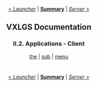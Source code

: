 <div align="center">

[< *Launcher*](2.1.launcher.md) | [**Summary**](0.0.index.md) | [*Server* >](2.3.server.md)

## VXLGS Documentation

### II.2. Applications - Client

[the](2.2.client.md#) | [sub](2.2.client.md#) | [menu](2.2.client.md#)

</div>

<div align="center">

#
[< *Launcher*](2.1.launcher.md) | [**Summary**](0.0.index.md) | [*Server* >](2.3.server.md)